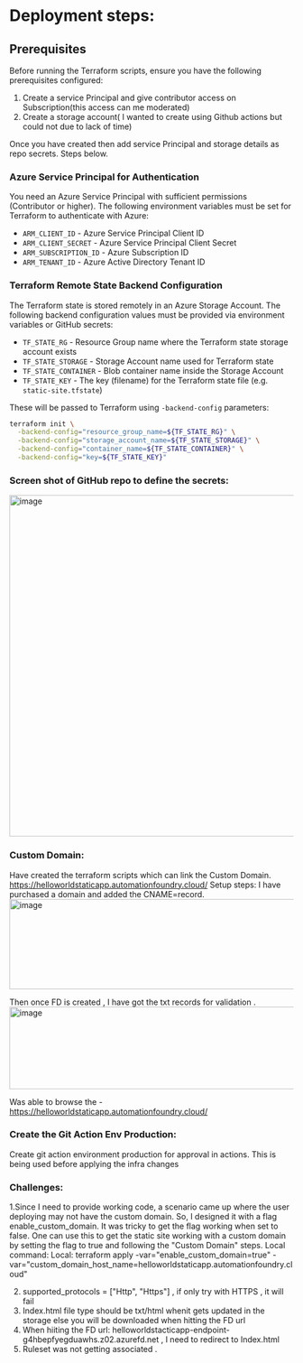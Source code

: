 # Deployment steps:

## Prerequisites

Before running the Terraform scripts, ensure you have the following prerequisites configured:
1. Create a service Principal and give contributor access on Subscription(this access can me moderated)
2. Create a storage account( I wanted to create using Github actions but could not due to lack of time)

Once you have created then add service Principal and storage details as repo secrets. Steps below.

### Azure Service Principal for Authentication

You need an Azure Service Principal with sufficient permissions (Contributor or higher). The following environment variables must be set for Terraform to authenticate with Azure:

- `ARM_CLIENT_ID` - Azure Service Principal Client ID
- `ARM_CLIENT_SECRET` - Azure Service Principal Client Secret
- `ARM_SUBSCRIPTION_ID` - Azure Subscription ID
- `ARM_TENANT_ID` - Azure Active Directory Tenant ID

### Terraform Remote State Backend Configuration

The Terraform state is stored remotely in an Azure Storage Account. The following backend configuration values must be provided via environment variables or GitHub secrets:

- `TF_STATE_RG` - Resource Group name where the Terraform state storage account exists
- `TF_STATE_STORAGE` - Storage Account name used for Terraform state
- `TF_STATE_CONTAINER` - Blob container name inside the Storage Account
- `TF_STATE_KEY` - The key (filename) for the Terraform state file (e.g. `static-site.tfstate`)

These will be passed to Terraform using `-backend-config` parameters:

```bash
terraform init \
  -backend-config="resource_group_name=${TF_STATE_RG}" \
  -backend-config="storage_account_name=${TF_STATE_STORAGE}" \
  -backend-config="container_name=${TF_STATE_CONTAINER}" \
  -backend-config="key=${TF_STATE_KEY}"
```
### Screen shot of GitHub repo to define the secrets:

<img width="1188" height="605" alt="image" src="https://github.com/user-attachments/assets/2d950710-8f62-475e-88a2-6fdbbb8c3713" />

### Custom Domain:
Have created the terraform scripts which can link the Custom Domain.
https://helloworldstaticapp.automationfoundry.cloud/
Setup steps: I have purchased a domain and added the CNAME=record.
<img width="961" height="160" alt="image" src="https://github.com/user-attachments/assets/3dfbc79f-63f8-4f88-9b83-9885dec7f1af" />

Then once FD is created , I have got the txt records for validation .
<img width="1000" height="146" alt="image" src="https://github.com/user-attachments/assets/6ac994d3-8860-49c0-9c70-f86b1ea692a6" />

Was able to browse the -https://helloworldstaticapp.automationfoundry.cloud/

### Create the Git Action Env Production:
Create git action environment production for approval in actions. This is being used before applying the infra changes

### Challenges:
1.Since I need to provide working code, a scenario came up where the user deploying may not have the custom domain. So, I designed it with a flag enable_custom_domain. It was tricky to get the flag working when set to false. One can use this to get the static site working with a custom domain by setting the flag to true and following the "Custom Domain" steps.
Local command:
Local: terraform apply -var="enable_custom_domain=true" -var="custom_domain_host_name=helloworldstaticapp.automationfoundry.cloud"

2. supported_protocols           = ["Http", "Https"] , if only try with HTTPS , it will fail
3. Index.html file type should be txt/html whenit gets updated in the storage else you will be downloaded when hitting the FD url 
4. When hiiting the FD url: helloworldstacticapp-endpoint-g4hbepfyegduawhs.z02.azurefd.net , I need to redirect to Index.html
5. Ruleset was not getting associated .

